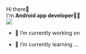 Hi there👋</br> I'm <b>Android app developer</b>👨‍💻<br>
<a href="https://www.tistory.com/" target="_blank"><img src="https://img.shields.io/badge/000000?style=flat-square&logo=tistory&logoColor=ffffff"/></a>

- 🔭 I’m currently working on
  
  
- 🌱 I’m currently learning ...


<!-- <h2 align="left"> 🌏 Contect </h2> 


![Anurag's GitHub stats](https://github-readme-stats.vercel.app/api?username=DeokWooAhn&&show_icons=true&theme=radical)


<!--
**DeokWooAhn/DeokWooAhn** is a ✨ _special_ ✨ repository because its `README.md` (this file) appears on your GitHub profile.

Here are some ideas to get you started:


- 👯 I’m looking to collaborate on ...
- 🤔 I’m looking for help with ...
- 💬 Ask me about ...
- 📫 How to reach me: ...
- 😄 Pronouns: ...
- ⚡ Fun fact: ...
-->
